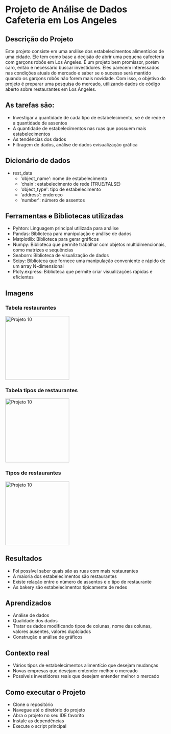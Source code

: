# Projeto de Análise de Dados Cafeteria em Los Angeles

## Descrição do Projeto
Este projeto consiste em uma análise dos estabelecimentos alimentícios de uma cidade. Ele tem como base a decisão de abrir uma pequena cafeeteria com garçons robôs em Los Angeles. É um projeto bem promissor, porém caro, então é necessário buscar investidores. Eles parecem interessados nas condições atuais do mercado e saber se o sucesso será mantido quando os garçons robôs não forem mais novidade. Com isso, o objetivo do projeto é preparar uma pesquisa do mercado, utilizando dados de código aberto sobre restaurantes em Los Angeles.

## As tarefas são:
- Investigar a quantidade de cada tipo de estabelecimento, se é de rede e a quantidade de assentos
- A quantidade de estabelecimentos nas ruas que possuem mais estabelecimentos
- As tendências dos dados
- Filtragem de dados, análise de dados evisualização gráfica

## Dicionário de dados
- rest_data
  - 'object_name': nome de estabelecimento
  - 'chain': estabelecimento de rede (TRUE/FALSE)
  - 'object_type': tipo de estabelecimento
  - 'address': endereço
  - 'number': número de assentos

## Ferramentas e Bibliotecas utilizadas
- Pyhton: Linguagem principal utilizada para análise
- Pandas: Biblioteca para manipulação e análise de dados
- Matplotlib: Biblioteca para gerar gráficos
- Numpy: Biblioteca que permite trabalhar com objetos multidimencionais, como matrizes e sequências
- Seaborn: Biblioteca de visualização de dados
- Scipy: Biblioteca que fornece uma manipulação conveniente e rápido de um array N-dimensional
- Ploty.express: Biblioteca que permite criar visualizações rápidas e eficientes

## Imagens

### Tabela restaurantes
<img src="https://github.com/user-attachments/assets/dff722f6-60ed-49cc-91a7-2cc15880d5f6" alt="Projeto 10" width="200"/>

### Tabela tipos de restaurantes
<img src="https://github.com/user-attachments/assets/ceabf889-22e8-4f70-9e37-4bb43ad6eebc" alt="Projeto 10" width="200"/>

### Tipos de restaurantes
<img src="https://github.com/user-attachments/assets/f7e0bac7-9ef5-4700-b7ef-2bca8eadb6ae" alt="Projeto 10" width="200"/>

## Resultados
- Foi possível saber quais são as ruas com mais restaurantes
- A maioria dos estabelecimentos são restaurantes
- Existe relação entre o número de assentos e o tipo de restaurante
- As bakery são estabelecimentos tipicamente de redes

## Aprendizados
- Análise de dados
- Qualidade dos dados
- Tratar os dados modificando tipos de colunas, nome das colunas, valores ausentes, valores duplciados
- Construção e análise de gráficos

## Contexto real
- Vários tipos de estabelecimentos alimentício que desejam mudanças
- Novas empresas que desejam emtender melhor o mercado
- Possíveis investidores reais que desejam entender melhor o mercado
  
## Como executar o Projeto
- Clone o repositório
- Navegue até o diretório do projeto
- Abra o projeto no seu IDE favorito
- Instale as dependências
- Execute o script principal
  
